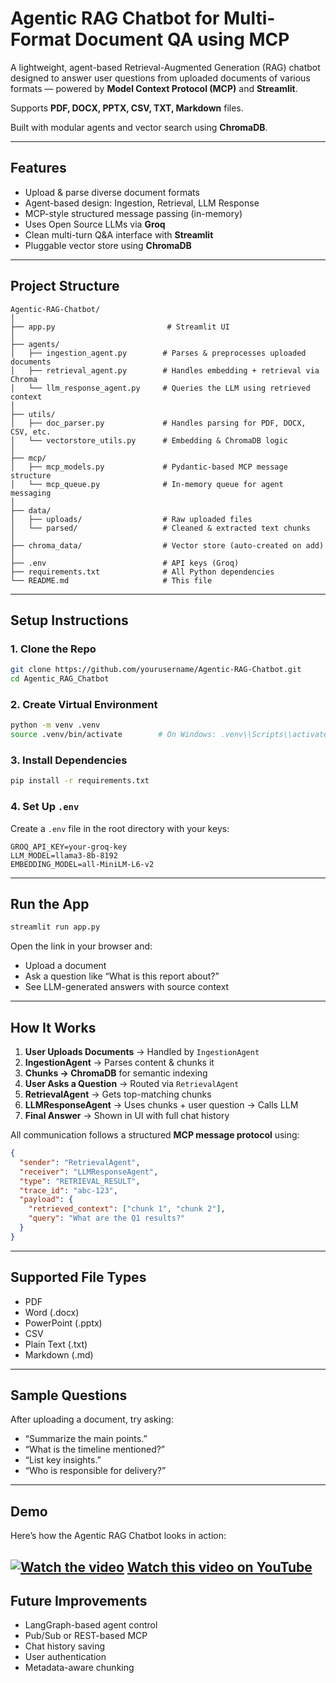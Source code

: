 # Agentic RAG Chatbot for Multi-Format Document QA using MCP

A lightweight, agent-based Retrieval-Augmented Generation (RAG) chatbot designed to answer user questions from uploaded documents of various formats — powered by **Model Context Protocol (MCP)** and **Streamlit**.  

Supports **PDF, DOCX, PPTX, CSV, TXT, Markdown** files.   

Built with modular agents and vector search using **ChromaDB**.

---

## Features

- Upload & parse diverse document formats  
- Agent-based design: Ingestion, Retrieval, LLM Response  
- MCP-style structured message passing (in-memory)  
- Uses Open Source LLMs via **Groq**  
- Clean multi-turn Q\&A interface with **Streamlit**  
- Pluggable vector store using **ChromaDB**  

---

## Project Structure

```
Agentic-RAG-Chatbot/
│
├── app.py                         # Streamlit UI
│
├── agents/
│   ├── ingestion_agent.py        # Parses & preprocesses uploaded documents
│   ├── retrieval_agent.py        # Handles embedding + retrieval via Chroma
│   └── llm_response_agent.py     # Queries the LLM using retrieved context
│
├── utils/
│   ├── doc_parser.py             # Handles parsing for PDF, DOCX, CSV, etc.
│   └── vectorstore_utils.py      # Embedding & ChromaDB logic
│
├── mcp/
│   ├── mcp_models.py             # Pydantic-based MCP message structure
│   └── mcp_queue.py              # In-memory queue for agent messaging
│
├── data/
│   ├── uploads/                  # Raw uploaded files
│   └── parsed/                   # Cleaned & extracted text chunks
│
├── chroma_data/                  # Vector store (auto-created on add)
│
├── .env                          # API keys (Groq)
├── requirements.txt              # All Python dependencies
└── README.md                     # This file
```

---

## Setup Instructions

### 1. Clone the Repo

```bash
git clone https://github.com/yourusername/Agentic-RAG-Chatbot.git  
cd Agentic_RAG_Chatbot
```

### 2. Create Virtual Environment

```bash
python -m venv .venv
source .venv/bin/activate        # On Windows: .venv\\Scripts\\activate
```

### 3. Install Dependencies

```bash
pip install -r requirements.txt
```

### 4. Set Up `.env`

Create a `.env` file in the root directory with your keys:

```env
GROQ_API_KEY=your-groq-key
LLM_MODEL=llama3-8b-8192
EMBEDDING_MODEL=all-MiniLM-L6-v2
```

---

## Run the App

```bash
streamlit run app.py
```

Open the link in your browser and:

* Upload a document
* Ask a question like “What is this report about?”
* See LLM-generated answers with source context

---

## How It Works

1. **User Uploads Documents** → Handled by `IngestionAgent`
2. **IngestionAgent** → Parses content & chunks it
3. **Chunks → ChromaDB** for semantic indexing
4. **User Asks a Question** → Routed via `RetrievalAgent`
5. **RetrievalAgent** → Gets top-matching chunks
6. **LLMResponseAgent** → Uses chunks + user question → Calls LLM
7. **Final Answer** → Shown in UI with full chat history

All communication follows a structured **MCP message protocol** using:

```json
{
  "sender": "RetrievalAgent",
  "receiver": "LLMResponseAgent",
  "type": "RETRIEVAL_RESULT",
  "trace_id": "abc-123",
  "payload": {
    "retrieved_context": ["chunk 1", "chunk 2"],
    "query": "What are the Q1 results?"
  }
}
```

---

## Supported File Types

 - PDF
 - Word (.docx)
 - PowerPoint (.pptx)
 - CSV
 - Plain Text (.txt)
 - Markdown (.md)

---

## Sample Questions

After uploading a document, try asking:

* “Summarize the main points.”
* “What is the timeline mentioned?”
* “List key insights.”
* “Who is responsible for delivery?”

---

## Demo

Here’s how the Agentic RAG Chatbot looks in action:

[![Watch the video](https://img.youtube.com/vi/633zD8ruyGE/maxresdefault.jpg)](https://youtu.be/633zD8ruyGE)
  [Watch this video on YouTube](https://youtu.be/633zD8ruyGE)
---

## Future Improvements

 - LangGraph-based agent control
 - Pub/Sub or REST-based MCP
 - Chat history saving
 - User authentication
 - Metadata-aware chunking
